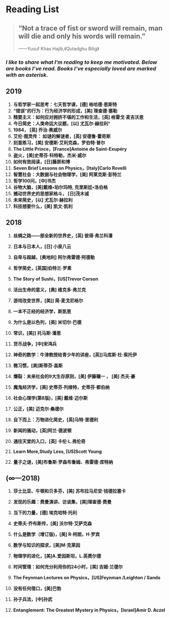 #  Reading List


> ## “Not a trace of fist or sword will remain, man will die and only his words will remain.”
>
> ——Yusuf Khas Hajib,《Qutadghu Bilig》



### ***I like to share what I’m reading to keep me motivated. Below are books I’ve read. Books I’ve especially loved are marked with an asterisk.***

## 2019

1. **与哲学家一起思考：七天哲学课，[德] 格哈德·恩斯特** 
2. **“错误”的行为：行为经济学的形成，[美] 理查德·塞勒** 
3. **精要主义：如何应对拥挤不堪的工作和生活，[英] 格雷戈·麦吉沃恩** 
4. **今日简史：人类命运大议题，[以] 尤瓦尔·赫拉利**\*
5. **1984， [英] 乔治·奥威尔** 
6. **艾伦·图灵传： 如谜的解谜者，[英] 安德鲁·霍奇斯**
7. **刻意练习，[美] 安德斯·艾利克森，罗伯特·普尔**
8. **The Little Prince，[France]Antoine de Saint-Exupéry**
9. **盗火，[美]史蒂芬·科特勒，杰米·威尔** 
10. **如何有效阅读，[日]藤原和博** 
11. **Seven Brief Lessons on Physics，[Italy]Carlo Rovelli** 
12. **智慧社会：大数据与社会物理学，[美] 阿莱克斯·彭特兰**
13. **哲学100问，[中]书杰**
14. **谷物大脑，[美]戴维•珀尔玛特, 克里斯廷•洛伯格**
15. **撼动世界史的思想家格斗， [日]茂木诚**
16. **未来简史，[以] 尤瓦尔·赫拉利** 
17. **科技想要什么，[美] 凯文·凯利**



## **2018**

1. **丝绸之路——部全新的世界史，[英] 彼得·弗兰科潘**
2. **日本与日本人，[日] 小泉八云**

3. **自卑与超越，[奥地利] 阿尔弗雷德·阿德勒**

4. **哲学简史，[英国]伯特兰·罗素**

5. **The Story of Sushi，[US]Trevor Corson**

6. **活出生命的意义，[奥] 维克多·弗兰克**

7. **游戏改变世界，[美]] 简·麦戈尼格尔** 

8. **一本不正经的经济学，斯凯恩** 

9. **为什么是以色列，[美] 米切尔·巴德**

10. **常识，[美]] 托马斯·潘恩** 

11. **货币战争，[中]宋鸿兵**

12. **神奇的数学：牛津教授给青少年的讲座，[英]]马库斯·杜·索托伊** 

13. **微习惯，[美]斯蒂芬·盖斯**

14. **爆裂：未来社会的9大生存原则，[美] 伊藤穰一 ， [美] 杰夫·豪** 

15. **魔鬼经济学，[美] 史蒂芬·列维特，史蒂芬·都伯纳** 

16. **社会心理学(第8版)，[美] 戴维·迈尔斯** 

17. **公正，[美] 迈克尔·桑德尔** 

18. **自下而上：万物进化简史，[英]马特·里德利**
19. **新闻的骚动，[英]阿兰·德波顿**

20. **通往天堂的入口，[英] 卡伦·L.弗伦奇**
21. **Learn More,Study Less, [US]Scott Young**
22. **量子之谜，[美]布鲁斯·罗森布鲁姆、弗雷德·库特纳**




## **(∞—2018)**

1. **莎士比亚、牛顿和贝多芬，[美] 苏布拉马尼安·钱德拉塞卡**  
2. **发现的乐趣：费曼演讲、访谈集，[美]理查德·费曼** 

3. **当下的力量，[德] 埃克哈特·托利** 

4. **史蒂夫·乔布斯传，[美] 沃尔特·艾萨克森** 
5. **什么是数学（增订版)，[美] R·柯朗，H·罗宾**

6. **数学与知识的探求，[美]M·克莱因**

7. **物理学的进化，[美]A.爱因斯坦，L.英费尔德**
8. **时间管理：如何充分利用你的24小时，[美] 吉姆·兰德尔**

9. **The Feynman Lectures on Physics，[US]Feynman /Leighton / Sands**

10. **没有任何借口，[美]巴勃**

11. **孙子兵法，[中]孙武**

12. **Entanglement: The Greatest Mystery in Physics，[Israel]Amir D. Aczel**
